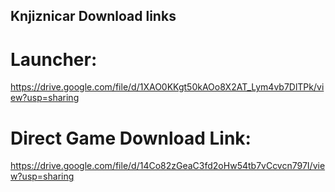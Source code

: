 ## Knjiznicar Download links

# Launcher: 
https://drive.google.com/file/d/1XAO0KKgt50kAOo8X2AT_Lym4vb7DlTPk/view?usp=sharing
# Direct Game Download Link: 
https://drive.google.com/file/d/14Co82zGeaC3fd2oHw54tb7vCcvcn797I/view?usp=sharing
